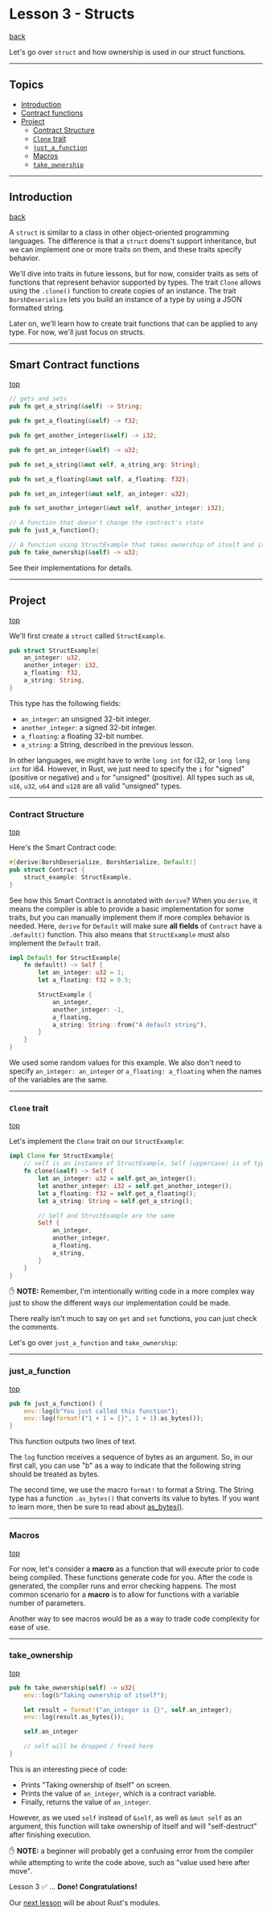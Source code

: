 # Lesson 3 - Structs

[back](https://github.com/On0n0k1/Tutorial_NEAR_Rust/tree/main/EN/)

Let's go over `struct` and how ownership is used in our struct functions.

---

## Topics

 - [Introduction](#introduction)
 - [Contract functions](#contract-functions)
 - [Project](#project)
   - [Contract Structure](#contract-structure)
   - [`Clone` trait](#clone-trait)
   - [`just_a_function`](#just_a_function)
   - [Macros](#macros)
   - [`take_ownership`](#take_ownership)

---

## Introduction
[back](#topics)

A `struct` is similar to a class in other object-oriented programming languages. The difference is that a `struct` doens't support inheritance, but we can implement one or more traits on them, and these traits specify behavior. 

We'll dive into traits in future lessons, but for now, consider traits as sets of functions that represent behavior supported by types. The trait `Clone` allows using the `.clone()` function to create copies of an instance. The trait `BorshDeserialize` lets you build an instance of a type by using a JSON formatted string. 

Later on, we'll learn how to create trait functions that can be applied to any type. For now, we'll just focus on structs.

---

## Smart Contract functions
[top](#topics)

```rust
// gets and sets
pub fn get_a_string(&self) -> String;

pub fn get_a_floating(&self) -> f32;

pub fn get_another_integer(&self) -> i32;

pub fn get_an_integer(&self) -> u32;

pub fn set_a_string(&mut self, a_string_arg: String);

pub fn set_a_floating(&mut self, a_floating: f32);

pub fn set_an_integer(&mut self, an_integer: u32);

pub fn set_another_integer(&mut self, another_integer: i32);

// A function that doesn't change the contract's state
pub fn just_a_function();

// A function using StructExample that takes ownership of itself and is dropped at the end
pub fn take_ownership(&self) -> u32;
```
See their implementations for details.

---

## Project

[top](#topics)

We'll first create a `struct` called `StructExample`.

```rust
pub struct StructExample{
    an_integer: u32,
    another_integer: i32,
    a_floating: f32,
    a_string: String,
}
```
This type has the following fields: 
 - `an_integer`: an unsigned 32-bit integer.
 - `another_integer`: a signed 32-bit integer.
 - `a_floating`: a floating 32-bit number.
 - `a_string`: a String, described in the previous lesson.

In other languages, we might have to write `long int` for i32, or `long long int` for i64. However, in Rust, we just need to specify the `i` for "signed" (positive or negative) and `u` for "unsigned" (positive). All types such as `u8`, `u16`, `u32`, `u64` and `u128` are all valid "unsigned" types.

---

### Contract Structure

[top](#topics)

Here's the Smart Contract code:

```rust
#[derive(BorshDeserialize, BorshSerialize, Default)]
pub struct Contract {
    struct_example: StructExample,
}
```
See how this Smart Contract is annotated with `derive`? When you `derive`, it means the compiler is able to provide a basic implementation for some traits, but you can manually implement them if more complex behavior is needed. Here, `derive` for `Default` will make sure **all fields** of `Contract` have a `.default()` function. This also means that `StructExample` must also implement the `Default` trait. 

```rust
impl Default for StructExample{
    fn default() -> Self {
        let an_integer: u32 = 1;
        let a_floating: f32 = 0.5;

        StructExample {
            an_integer,
            another_integer: -1,
            a_floating,
            a_string: String::from("A default string"),
        }
    }
}
```
We used some random values for this example. We also don't need to specify `an_integer: an_integer` or `a_floating: a_floating` when the names of the variables are the same.

---

### `Clone` trait
[top](#topics)

Let's implement the `Clone` trait on our `StructExample`:

```rust
impl Clone for StructExample{
    // self is an instance of StructExample, Self (uppercase) is of type StructExample.
    fn clone(&self) -> Self {
        let an_integer: u32 = self.get_an_integer();
        let another_integer: i32 = self.get_another_integer();
        let a_floating: f32 = self.get_a_floating();
        let a_string: String = self.get_a_string();

        // Self and StructExample are the same
        Self {
            an_integer,
            another_integer,
            a_floating,
            a_string,
        }
    }
}
```
:hand: **NOTE:** Remember, I'm intentionally writing code in a more complex way just to show the different ways our implementation could be made. 

There really isn't much to say on `get` and `set` functions, you can just check the comments. 

Let's go over `just_a_function` and `take_ownership`:

---

### just_a_function

[top](#topics)

```rust
pub fn just_a_function() {
    env::log(b"You just called this function");
    env::log(format!("1 + 1 = {}", 1 + 1).as_bytes());
}
```
This function outputs two lines of text. 

The `log` function receives a sequence of bytes as an argument. 
So, in our first call, you can use "b" as a way to indicate that the following string should be treated as bytes. 

The second time, we use the macro `format!` to format a String. The String type has a function `.as_bytes()` that converts its value to bytes. If you want to learn more, then be sure to read about [as_bytes()](https://doc.rust-lang.org/std/string/struct.String.html#method.as_bytes).

---

### Macros
[top](#topics)

For now, let's consider a **macro** as a function that will execute prior to code being compiled. These functions generate code for you. After the code is generated, the compiler runs and error checking happens. The most common scenario for a **macro** is to allow for functions with a variable number of parameters. 

Another way to see macros would be as a way to trade code complexity for ease of use. 

---

### take_ownership
[top](#topics)

```rust
pub fn take_ownership(self) -> u32{
    env::log(b"Taking ownership of itself");

    let result = format!("an_integer is {}", self.an_integer);
    env::log(result.as_bytes());

    self.an_integer

    // self will be dropped / freed here
}
```

This is an interesting piece of code: 
 - Prints "Taking ownership of itself" on screen. 
 - Prints the value of `an_integer`, which is a contract variable. 
 - Finally, returns the value of `an_integer`.

However, as we used `self` instead of `&self`, as well as `&mut self` as an argument, this function will take ownership of itself and will "self-destruct" after finishing execution. 

:hand: **NOTE:** a beginner will probably get a confusing error from the compiler while attempting to write the code above, such as "value used here after move".

Lesson 3 :white_check_mark: ... **Done! Congratulations!**

Our [next lesson](https://github.com/On0n0k1/Tutorial_NEAR_Rust/tree/main/EN/lesson_4_modules) will be about Rust's modules.